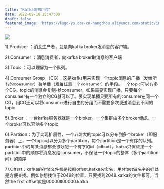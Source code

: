 ```yaml
---
title: "Kafka架构介绍"
date: 2022-09-18 15:47:00
draft: false
featured_image: "https://hugo-ys.oss-cn-hangzhou.aliyuncs.com/static/img/kafka.png"
---
```

![](https://img-blog.csdn.net/20180919100956234?watermark/2/text/aHR0cHM6Ly9ibG9nLmNzZG4ubmV0L3lzXzIzMDAxNA==/font/5a6L5L2T/fontsize/400/fill/I0JBQkFCMA==/dissolve/70)

1).Producer ：消息生产者，就是向kafka broker发消息的客户端。

2).Consumer ：消息消费者，向kafka broker取消息的客户端

3).Topic ：可以理解为一个队列。

4).Consumer Group （CG）：这是kafka用来实现一个topic消息的广播（发给所有的consumer）和单播（发给任意一个consumer）的手段。一个topic可以有多个CG。topic的消息会复制-给consumer，如果需要实现广播，只要每个consumer有一个独立的CG就可以了。要实现单播只要所有的consumer在同一个CG，用CG还可以将consumer进行自由的分组而不需要多次发送消息到不同的topic

5).Broker ：一台kafka服务器就是一个broker。一个集群由多个broker组成。一个broker可以容纳多个topic

6).Partition：为了实现扩展性，一个非常大的topic可以分布到多个broker（即服务器）上，一个topic可以分为多个partition，每个partition是一个有序的队列。partition中的每条消息都会被分配一个有序的id（offset）。kafka只保证按一个partition中的顺序将消息发给consumer，不保证一个topic的整体（多个partition间）的顺序

7).Offset：kafka的存储文件都是按照offset.kafka来命名，用offset做名字的好处是方便查找。例如你想找位于2049的位置，只要找到2048.kafka的文件即可。当然the first offset就是00000000000.kafka